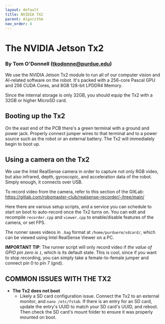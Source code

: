 ```yaml
---
layout: default
title: NVIDIA TX2
parent: Algorithm
nav_order: 4
---
```


# The NVIDIA Jetson Tx2
### By Tom O'Donnell (tkodonne@purdue.edu)

We use the NVIDIA Jetson Tx2 module to run all of our computer vision and AI-related software on the robot. It's packed with a 256-core Pascal GPU and 256 CUDA Cores, and 8GB 128-bit LPDDR4 Memory. 

Since the internal storage is only 32GB, you should equip the Tx2 with a 32GB or higher MicroSD card.

## Booting up the Tx2
On the east end of the PCB there's a green terminal with a ground and power jack. Properly connect jumper wires to that terminal and to a power source such as the robot or an external battery. The Tx2 will immediately begin to boot up.

## Using a camera on the Tx2
We use the Intel RealSense camera in order to capture not only RGB video, but also infrared, depth, gyroscopic, and acceleration data of the robot. Simply enough, it connects over USB.

To record video from the camera, refer to this section of the GItLab: https://gitlab.com/robomaster-club/realsense-recorder/-/tree/main/

Here there are various setup scripts, and a service you can schedule to start on boot to auto-record once the Tx2 turns on. You can edit and recompile `recorder.cpp` and `viewer.cpp` to enable/disable features of the camera, or set FPS.

The runner saves videos in `.bag` format at ``/home/purduerm/sdcard/``, which can be viewed using Intel RealSense Viewer on a PC.

**IMPORTANT TIP**: The runner script will only record video if *the value of GPIO pin zero is `1`*, which is its default state. This is cool, since if you want to stop recording, you can simply take a female-to-female jumper and connect pin 0 to pin 7 (gnd).

## COMMON ISSUES WITH THE TX2

- **The Tx2 does not boot**
	- Likely a SD card configuration issue. Connect the Tx2 to an external monitor, and `nano /etc/fstab`. If there is an entry for an SD card, update the entry's UUID to match your SD card's UUID, and reboot. Then check the SD card's mount folder to ensure it  was properly mounted on boot.



